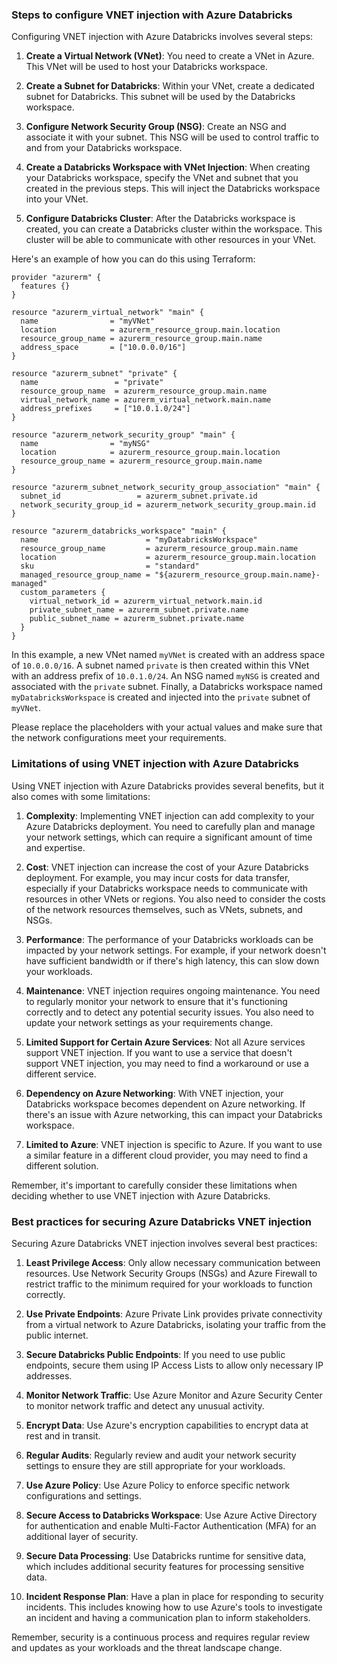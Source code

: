 ### Steps to configure VNET injection with Azure Databricks

Configuring VNET injection with Azure Databricks involves several steps:

1. **Create a Virtual Network (VNet)**: You need to create a VNet in Azure. This VNet will be used to host your Databricks workspace.

2. **Create a Subnet for Databricks**: Within your VNet, create a dedicated subnet for Databricks. This subnet will be used by the Databricks workspace.

3. **Configure Network Security Group (NSG)**: Create an NSG and associate it with your subnet. This NSG will be used to control traffic to and from your Databricks workspace.

4. **Create a Databricks Workspace with VNet Injection**: When creating your Databricks workspace, specify the VNet and subnet that you created in the previous steps. This will inject the Databricks workspace into your VNet.

5. **Configure Databricks Cluster**: After the Databricks workspace is created, you can create a Databricks cluster within the workspace. This cluster will be able to communicate with other resources in your VNet.

Here's an example of how you can do this using Terraform:

```hcl-terraform
provider "azurerm" {
  features {}
}

resource "azurerm_virtual_network" "main" {
  name                = "myVNet"
  location            = azurerm_resource_group.main.location
  resource_group_name = azurerm_resource_group.main.name
  address_space       = ["10.0.0.0/16"]
}

resource "azurerm_subnet" "private" {
  name                 = "private"
  resource_group_name  = azurerm_resource_group.main.name
  virtual_network_name = azurerm_virtual_network.main.name
  address_prefixes     = ["10.0.1.0/24"]
}

resource "azurerm_network_security_group" "main" {
  name                = "myNSG"
  location            = azurerm_resource_group.main.location
  resource_group_name = azurerm_resource_group.main.name
}

resource "azurerm_subnet_network_security_group_association" "main" {
  subnet_id                 = azurerm_subnet.private.id
  network_security_group_id = azurerm_network_security_group.main.id
}

resource "azurerm_databricks_workspace" "main" {
  name                        = "myDatabricksWorkspace"
  resource_group_name         = azurerm_resource_group.main.name
  location                    = azurerm_resource_group.main.location
  sku                         = "standard"
  managed_resource_group_name = "${azurerm_resource_group.main.name}-managed"
  custom_parameters {
    virtual_network_id = azurerm_virtual_network.main.id
    private_subnet_name = azurerm_subnet.private.name
    public_subnet_name = azurerm_subnet.private.name
  }
}
```

In this example, a new VNet named `myVNet` is created with an address space of `10.0.0.0/16`. A subnet named `private` is then created within this VNet with an address prefix of `10.0.1.0/24`. An NSG named `myNSG` is created and associated with the `private` subnet. Finally, a Databricks workspace named `myDatabricksWorkspace` is created and injected into the `private` subnet of `myVNet`.

Please replace the placeholders with your actual values and make sure that the network configurations meet your requirements.


### Limitations of using VNET injection with Azure Databricks


Using VNET injection with Azure Databricks provides several benefits, but it also comes with some limitations:

1. **Complexity**: Implementing VNET injection can add complexity to your Azure Databricks deployment. You need to carefully plan and manage your network settings, which can require a significant amount of time and expertise.

2. **Cost**: VNET injection can increase the cost of your Azure Databricks deployment. For example, you may incur costs for data transfer, especially if your Databricks workspace needs to communicate with resources in other VNets or regions. You also need to consider the costs of the network resources themselves, such as VNets, subnets, and NSGs.

3. **Performance**: The performance of your Databricks workloads can be impacted by your network settings. For example, if your network doesn't have sufficient bandwidth or if there's high latency, this can slow down your workloads.

4. **Maintenance**: VNET injection requires ongoing maintenance. You need to regularly monitor your network to ensure that it's functioning correctly and to detect any potential security issues. You also need to update your network settings as your requirements change.

5. **Limited Support for Certain Azure Services**: Not all Azure services support VNET injection. If you want to use a service that doesn't support VNET injection, you may need to find a workaround or use a different service.

6. **Dependency on Azure Networking**: With VNET injection, your Databricks workspace becomes dependent on Azure networking. If there's an issue with Azure networking, this can impact your Databricks workspace.

7. **Limited to Azure**: VNET injection is specific to Azure. If you want to use a similar feature in a different cloud provider, you may need to find a different solution.

Remember, it's important to carefully consider these limitations when deciding whether to use VNET injection with Azure Databricks.


### Best practices for securing Azure Databricks VNET injection

Securing Azure Databricks VNET injection involves several best practices:

1. **Least Privilege Access**: Only allow necessary communication between resources. Use Network Security Groups (NSGs) and Azure Firewall to restrict traffic to the minimum required for your workloads to function correctly.

2. **Use Private Endpoints**: Azure Private Link provides private connectivity from a virtual network to Azure Databricks, isolating your traffic from the public internet.

3. **Secure Databricks Public Endpoints**: If you need to use public endpoints, secure them using IP Access Lists to allow only necessary IP addresses.

4. **Monitor Network Traffic**: Use Azure Monitor and Azure Security Center to monitor network traffic and detect any unusual activity.

5. **Encrypt Data**: Use Azure's encryption capabilities to encrypt data at rest and in transit.

6. **Regular Audits**: Regularly review and audit your network security settings to ensure they are still appropriate for your workloads.

7. **Use Azure Policy**: Use Azure Policy to enforce specific network configurations and settings.

8. **Secure Access to Databricks Workspace**: Use Azure Active Directory for authentication and enable Multi-Factor Authentication (MFA) for an additional layer of security.

9. **Secure Data Processing**: Use Databricks runtime for sensitive data, which includes additional security features for processing sensitive data.

10. **Incident Response Plan**: Have a plan in place for responding to security incidents. This includes knowing how to use Azure's tools to investigate an incident and having a communication plan to inform stakeholders.

Remember, security is a continuous process and requires regular review and updates as your workloads and the threat landscape change.
